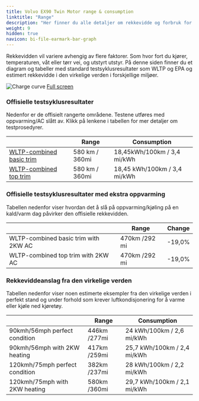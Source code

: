 ```yaml
---
title: Volvo EX90 Twin Motor range & consumption
linktitle: "Range"
description: "Her finner du alle detaljer om rekkevidde og forbruk for Volvo EX90 Twin Motor."
weight: 9
hidden: true
navicon: bi-file-earmark-bar-graph
---
```

<!-- markdownlint-disable MD033 -->

Rekkevidden vil variere avhengig av flere faktorer. Som hvor fort du kjører, temperaturen, våt eller tørr vei, og utstyrt utstyr. På denne siden finner du et diagram og tabeller med standard testsyklusresultater som WLTP og EPA og estimert rekkevidde i den virkelige verden i forskjellige miljøer. 

<img class="img-fluid" alt="Charge curve" src="../range.svg"/>
<a href="../range.svg">Full screen</a>

### Offisielle testsyklusresultater

Nedenfor er de offisielt rangerte områdene. Testene utføres med oppvarming/AC slått av. Klikk på lenkene i tabellen for mer detaljer om testprosedyrer. 

<table class="table">
<thead>
<tr><th></th><th>  Range </th><th>Consumption </th></tr>
<tbody>
<tr><td><a href="../../../../../guides/understandingrange/wltp/">WLTP-combined basic trim</a></td><td> 580 km / 360mi </td><td>18,45kWh/100km / 3,4 mi/kWh </td></tr> 
<tr><td><a href="../../../../../guides/understandingrange/wltp/">WLTP-combined top trim</a></td><td> 580 km / 360mi </td><td> 18,45 kWh/100km / 3,4 mi/kWh </td></tr>  
</tbody></table>

### Offisielle testsyklusresultater med ekstra oppvarming

Tabellen nedenfor viser hvordan det å slå på oppvarming/kjøling på en kald/varm dag påvirker den offisielle rekkevidden. 

<table class="table">
<thead>
<tr><th></th><th>  Range </th><th>Change </th></tr>
<tbody>
<tr><td> WLTP-combined basic trim with 2KW AC </td><td> 470km /292 mi </td><td> -19,0%</td></tr>
<tr><td>  WLTP-combined top trim with 2KW AC </td><td> 470km /292 mi </td><td>-19,0%</td></tr>
</tbody></table>

### Rekkeviddeanslag fra den virkelige verden

Tabellen nedenfor viser noen estimerte eksempler fra den virkelige verden i perfekt stand og under forhold som krever luftkondisjonering for å varme eller kjøle ned kjøretøy. 

<table class="table">
<thead>
<tr><th></th><th>  Range </th><th>Consumption </th></tr>
<tbody>
<tr><td> 90kmh/56mph perfect condition </td><td> 446km /277mi</td><td> 24 kWh/100km / 2,6 mi/kWh </td></tr>
<tr><td> 90kmh/56mph with 2KW heating </td><td> 417km /259mi</td><td> 25,7 kWh/100km / 2,4 mi/kWh </td></tr
<tr><td> 120kmh/75mph perfect condition </td><td> 382km /237mi</td><td> 28 kWh/100km / 2,2 mi/kWh </td></tr>
<tr><td> 120kmh/75mph with 2KW heating </td><td> 580km /360mi</td><td> 29,7 kWh/100km / 2,1 mi/kWh </td></tr
</tbody></table>
